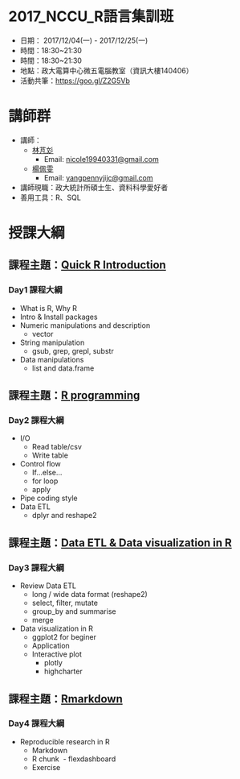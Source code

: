 # 2017_NCCU_R語言集訓班

- 日期： 2017/12/04(一) - 2017/12/25(一)
- 時間：18:30~21:30
- 時間：18:30~21:30
- 地點：政大電算中心微五電腦教室（資訊大樓140406）
- 活動共筆：https://goo.gl/Z2G5Vb

# 講師群

- 講師：
    + [林芃彣](https://www.linkedin.com/in/peng-wen-lin-309839153/)
        - Email: nicole19940331@gmail.com
    + [楊佩雯](https://www.linkedin.com/in/%E4%BD%A9%E9%9B%AF-%E6%A5%8A-950844b4/)
        - Email: yangpennyjijc@gmail.com   
- 講師現職：政大統計所碩士生、資料科學愛好者
- 善用工具：R、SQL

# 授課大綱

## 課程主題：[Quick R Introduction](https://pongponglin.github.io/2017NCCU_R/RBasic.html#1)

### Day1 課程大綱

- What is R, Why R
- Intro & Install packages
- Numeric manipulations and description
    + vector
- String manipulation
    + gsub, grep, grepl, substr
- Data manipulations
    + list and data.frame
    
## 課程主題：[R programming](https://pongponglin.github.io/2017NCCU_R/RProgramming.html)

### Day2 課程大綱
- I/O
  - Read table/csv 
  - Write table
- Control flow
  - If...else…
  - for loop
  - apply
- Pipe coding style
- Data ETL 
  - dplyr and reshape2

## 課程主題：[Data ETL & Data visualization in R](https://pongponglin.github.io/2017NCCU_R/RDataVisualization.html)

### Day3 課程大綱
- Review Data ETL
  - long / wide data format (reshape2)
  - select, filter, mutate
  - group_by and summarise
  - merge 
- Data visualization in R
  - ggplot2 for beginer
  - Application
  - Interactive plot 
      - plotly
      - highcharter

## 課程主題：[Rmarkdown](https://pongponglin.github.io/2017NCCU_R/Rmarkdown.html#1)

### Day4 課程大綱
- Reproducible research in R
  - Markdown
  - R chunk
  - flexdashboard
  - Exercise
